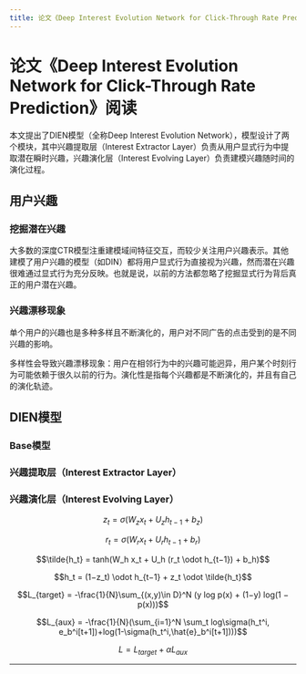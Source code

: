 ```yaml
---
title: 论文《Deep Interest Evolution Network for Click-Through Rate Prediction》阅读
---
```


# 论文《Deep Interest Evolution Network for Click-Through Rate Prediction》阅读

<script type="text/javascript" src="/include/head.js"></script>

本文提出了DIEN模型（全称Deep Interest Evolution Network），模型设计了两个模块，其中兴趣提取层（Interest Extractor Layer）负责从用户显式行为中提取潜在瞬时兴趣，兴趣演化层（Interest Evolving Layer）负责建模兴趣随时间的演化过程。

## 用户兴趣

### 挖掘潜在兴趣

大多数的深度CTR模型注重建模域间特征交互，而较少关注用户兴趣表示。其他建模了用户兴趣的模型（如DIN）都将用户显式行为直接视为兴趣，然而潜在兴趣很难通过显式行为充分反映。也就是说，以前的方法都忽略了挖掘显式行为背后真正的用户潜在兴趣。

### 兴趣漂移现象

单个用户的兴趣也是多种多样且不断演化的，用户对不同广告的点击受到的是不同兴趣的影响。

多样性会导致兴趣漂移现象：用户在相邻行为中的兴趣可能迥异，用户某个时刻行为可能依赖于很久以前的行为。演化性是指每个兴趣都是不断演化的，并且有自己的演化轨迹。

## DIEN模型

### Base模型



### 兴趣提取层（Interest Extractor Layer）

### 兴趣演化层（Interest Evolving Layer）

$$z_t = \sigma(W_z x_t + U_z h_{t−1} + b_z)$$

$$r_t = \sigma(W_r x_t + U_r h_{t−1} + b_r)$$

$$\tilde{h_t} = tanh(W_h x_t + U_h (r_t \odot h_{t−1}) + b_h)$$

$$h_t = (1−z_t) \odot h_{t−1} + z_t \odot \tilde{h_t}$$

$$L_{target} = -\frac{1}{N}\sum_{(x,y)\in D}^N (y log p(x) + (1−y) log(1 − p(x)))$$

$$L_{aux} = -\frac{1}{N}(\sum_{i=1}^N \sum_t log\sigma(h_t^i, e_b^i[t+1])+log(1-\sigma(h_t^i,\hat{e}_b^i[t+1])))$$

$$L = L_{target} + \alpha L_{aux}$$

---

<script type="text/javascript" src="/include/tail.js"></script>